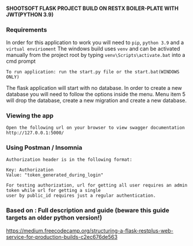 #### SHOOTSOFT FLASK PROJECT BUILD ON RESTX BOILER-PLATE WITH JWT(PYTHON 3.9)

### Requirements
In order for this application to work you will need to `pip`, `python 3.9` and a `virtual envirioment`
The windows build uses `venv` and can be activated manually from the project root by typing `venv\Scripts\activate.bat` into a cmd prompt

    To run application: run the start.py file or the start.bat(WINDOWS ONLY)

The flask application will start with no database. In order to create a new database you will need to follow the options inside the menu. Menu item 5 will drop the database, create a new migration and create a new database.

### Viewing the app ###
    Open the following url on your browser to view swagger documentation
    http://127.0.0.1:5000/


### Using Postman / Insomnia ####
    Authorization header is in the following format:

    Key: Authorization
    Value: "token_generated_during_login"

    For testing authorization, url for getting all user requires an admin token while url for getting a single
    user by public_id requires just a regular authentication.


### Based on : Full description and guide (beware this guide targets an older python version!) ###
https://medium.freecodecamp.org/structuring-a-flask-restplus-web-service-for-production-builds-c2ec676de563

